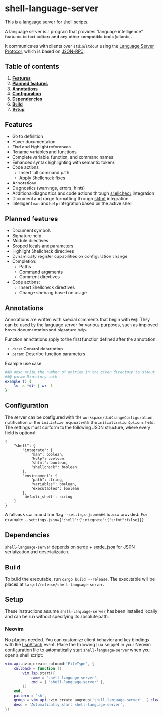 # **shell-language-server**

This is a language server for shell scripts.

A language server is a program that provides "language intelligence" features
to text editors and any other compatible tools (clients).

It communicates with clients over `stdin`/`stdout` using the [Language Server
Protocol](https://en.wikipedia.org/wiki/Language_Server_Protocol), which is
based on [JSON-RPC](https://en.wikipedia.org/wiki/JSON-RPC).

## Table of contents

1. **[Features](#features)**
2. **[Planned features](#planned-features)**
3. **[Annotations](#annotations)**
4. **[Configuration](#configuration)**
5. **[Dependencies](#dependencies)**
6. **[Build](#build)**
7. **[Setup](#setup)**

## Features

- Go to definition
- Hover documentation
- Find and highlight references
- Rename variables and functions
- Complete variable, function, and command names
- Enhanced syntax highlighting with semantic tokens
- Code actions
    - Insert full command path
    - Apply Shellcheck fixes
- Annotations
- Diagnostics (warnings, errors, hints)
- Additional diagnostics and code actions through [shellcheck](https://www.shellcheck.net) integration
- Document and range formatting through [shfmt](https://github.com/mvdan/sh) integration
- Intelligent `man` and `help` integration based on the active shell

## Planned features

- Document symbols
- Signature help
- Module directives
- Scoped locals and parameters
- Highlight Shellcheck directives
- Dynamically register capabilities on configuration change
- Completion:
    - Paths
    - Command arguments
    - Comment directives
- Code actions:
    - Insert Shellcheck directives
    - Change shebang based on usage

## Annotations

Annotations are written with special comments that begin with `##@`. They can
be used by the language server for various purposes, such as improved hover
documentation and signature help.

Function annotations apply to the first function defined after the annotation.

- `desc`: General description
- `param`: Describe function parameters

Example use case:

```sh
##@ desc Write the number of entries in the given directory to stdout
##@ param Directory path
example () {
    ls -a "$1" | wc -l
}
```

## Configuration

The server can be configured with the `workspace/didChangeConfiguration`
notification or the `initialize` request with the `initializationOptions`
field. The settings must conform to the following JSON structure, where every
field is optional:

```
{
    "shell": {
        "integrate": {
            "man": boolean,
            "help": boolean,
            "shfmt": boolean,
            "shellcheck": boolean
        },
        "environment": {
            "path": string,
            "variables": boolean,
            "executables": boolean
        },
        "default_shell": string
    }
}
```

A fallback command line flag `--settings-json=ARG` is also provided. For
example: `--settings-json={"shell":{"integrate":{"shfmt":false}}}`

## Dependencies

`shell-language-server` depends on [serde](https://github.com/serde-rs/serde) +
[serde_json](https://github.com/serde-rs/json) for JSON serialization and
deserialization.

## Build

To build the executable, run `cargo build --release`. The executable will be
placed at `target/release/shell-language-server`.

## Setup

These instructions assume `shell-language-server` has been installed locally
and can be run without specifying its absolute path.

### Neovim

No plugins needed. You can customize client behavior and key bindings with the
[LspAttach](https://neovim.io/doc/user/lsp.html#LspAttach) event. Place the
following Lua snippet in your Neovim configuration file to automatically start
`shell-language-server` when you open a shell script:

```lua
vim.api.nvim_create_autocmd('FileType', {
    callback = function ()
        vim.lsp.start({
            name = 'shell-language-server',
            cmd = { 'shell-language-server' },
        })
    end,
    pattern = 'sh',
    group = vim.api.nvim_create_augroup('shell-language-server', { clear = true }),
    desc = 'Automatically start shell-language-server',
})
```
